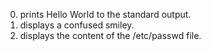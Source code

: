 0. prints Hello World to the standard output.
1. displays a confused smiley.
2. displays the content of the /etc/passwd file.
